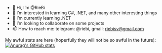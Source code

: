 - 👋 Hi, I’m @RieBi
- 👀 I’m interested in learning C#, .NET, and many other interesting things
- 🌱 I’m currently learning .NET
- 💞️ I’m looking to collaborate on some projects
- 📫 How to reach me: telegram: @riebi, gmail: riebisv@gmail.com

My awful stats are here (hoperfully they will not be so awful in the future):
[![Anurag's GitHub stats](https://github-readme-stats.vercel.app/api?username=riebi)](https://github.com/anuraghazra/github-readme-stats)
<!---
RieBi/RieBi is a ✨ special ✨ repository because its `README.md` (this file) appears on your GitHub profile.
You can click the Preview link to take a look at your changes.
--->
